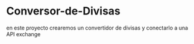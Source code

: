# Conversor-de-Divisas
en este proyecto crearemos un convertidor de divisas y conectarlo a una API exchange
